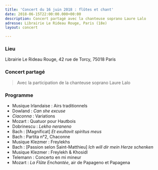 ```yaml
---
title: 'Concert du 16 juin 2018 : flûtes et chant'
date: 2018-06-15T22:00:00.000+00:00
description: Concert partagé avec la chanteuse soprano Laure Lalo
adresse: Librairie Le Rideau Rouge, Paris (18e)
layout: concert

---
```

### Lieu

Librairie Le Rideau Rouge, 42 rue de Torcy, 75018 Paris

### Concert partagé

> Avec la participation de la chanteuse soprano Laure Lalo

### Programme

* Musique Irlandaise : Airs traditionnels
* Dowland : _Can she excuse_
* _Ciaconna_ : Variations
* Mozart : Quatuor pour Hautbois
* Dobrinescu : _Lekho neraneno_
* Bach : \[Magnificat\] _Et exultavit spiritus meus_
* Bach : Partita n°2, Chaconne
* Musique Klezmer : Freylekhs
* Bach : \[Passion selon Saint-Matthieu\] _Ich will dir mein Herze schenken_
* Musique Klezmer : Freylekh & Khosidl
* Telemann : Concerto en mi mineur
* Mozart : _La Flûte Enchantée_, air de Papageno et Papagena